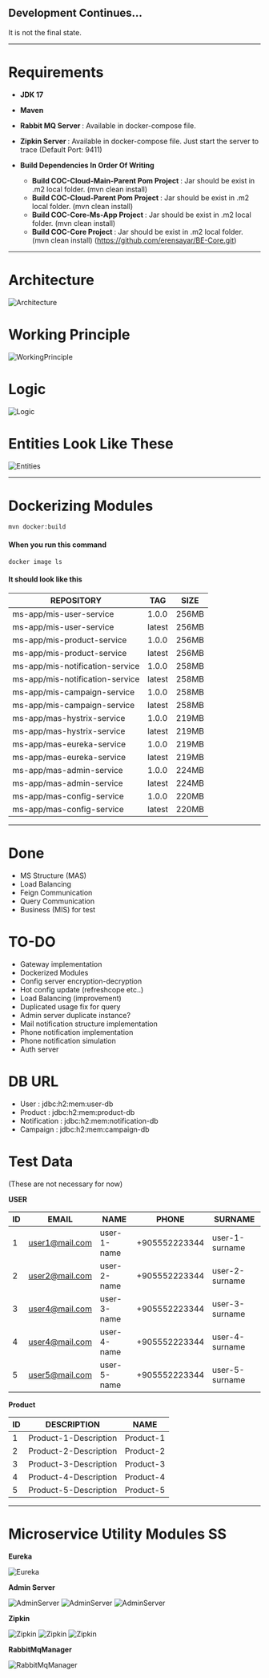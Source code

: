 ## Development Continues...
It is not the final state.

---

# Requirements

* <b> JDK 17 </b>
* <b> Maven </b>
* <b> Rabbit MQ Server </b> : Available in docker-compose file.
* <b> Zipkin Server </b>    : Available in docker-compose file. Just start the server to trace (Default Port: 9411)
* <b> Build Dependencies In Order Of Writing </b>  
    
    * <b> Build COC-Cloud-Main-Parent Pom Project </b> : Jar should be exist in .m2 local folder. (mvn clean install)
    * <b> Build COC-Cloud-Parent Pom Project </b>      : Jar should be exist in .m2 local folder. (mvn clean install)
    * <b> Build COC-Core-Ms-App Project </b>           : Jar should be exist in .m2 local folder. (mvn clean install)
    * <b> Build COC-Core Project </b>                  : Jar should be exist in .m2 local folder. (mvn clean install) (https://github.com/erensayar/BE-Core.git)

---

# Architecture

![Architecture](dev-docs/ss-arch.png)


# Working Principle
![WorkingPrinciple](dev-docs/ss-purpose.png)

# Logic
![Logic](dev-docs/ss-logic.png)

# Entities Look Like These
![Entities](dev-docs/ss-entities.png)

---

# Dockerizing Modules

    mvn docker:build

#### When you run this command

    docker image ls

#### It should look like this

| REPOSITORY                      | TAG          | SIZE    |
|---------------------------------|--------------|---------|
| ms-app/mis-user-service         | 1.0.0        | 256MB   |
| ms-app/mis-user-service         | latest       | 256MB   |
| ms-app/mis-product-service      | 1.0.0        | 256MB   |
| ms-app/mis-product-service      | latest       | 256MB   |
| ms-app/mis-notification-service | 1.0.0        | 258MB   |
| ms-app/mis-notification-service | latest       | 258MB   |
| ms-app/mis-campaign-service     | 1.0.0        | 258MB   |
| ms-app/mis-campaign-service     | latest       | 258MB   |
| ms-app/mas-hystrix-service      | 1.0.0        | 219MB   |
| ms-app/mas-hystrix-service      | latest       | 219MB   |
| ms-app/mas-eureka-service       | 1.0.0        | 219MB   |
| ms-app/mas-eureka-service       | latest       | 219MB   |
| ms-app/mas-admin-service        | 1.0.0        | 224MB   |
| ms-app/mas-admin-service        | latest       | 224MB   |
| ms-app/mas-config-service       | 1.0.0        | 220MB   |
| ms-app/mas-config-service       | latest       | 220MB   |


---


# Done

* MS Structure (MAS)
* Load Balancing
* Feign Communication
* Query Communication
* Business (MIS) for test

# TO-DO

* Gateway implementation
* Dockerized Modules
* Config server encryption-decryption
* Hot config update (refreshcope etc..)
* Load Balancing (improvement)
* Duplicated usage fix for query
* Admin server duplicate instance?
* Mail notification structure implementation
* Phone notification implementation
* Phone notification simulation
* Auth server

# DB URL

* User : jdbc:h2:mem:user-db
* Product : jdbc:h2:mem:product-db
* Notification : jdbc:h2:mem:notification-db
* Campaign : jdbc:h2:mem:campaign-db

# Test Data

(These are not necessary for now)

<b>USER</b>

| ID  |  EMAIL         | NAME          | PHONE           | SURNAME          |
|-----|----------------|---------------|-----------------|------------------|
| 1   | user1@mail.com | user-1-name   | +905552223344   | user-1-surname   |
| 2   | user2@mail.com | user-2-name   | +905552223344   | user-2-surname   |
| 3   | user4@mail.com | user-3-name   | +905552223344   | user-3-surname   |
| 4   | user4@mail.com | user-4-name   | +905552223344   | user-4-surname   |
| 5   | user5@mail.com | user-5-name   | +905552223344   | user-5-surname   |



<b>Product</b>

| ID  | DESCRIPTION            | NAME       |
|-----|------------------------|------------|
| 1   | Product-1-Description  | Product-1  |
| 2   | Product-2-Description  | Product-2  |
| 3   | Product-3-Description  | Product-3  |
| 4   | Product-4-Description  | Product-4  |
| 5   | Product-5-Description  | Product-5  |


---

# Microservice Utility Modules SS

<b>Eureka</b>

![Eureka](dev-docs/ss-eureka.png)

<b>Admin Server</b>

![AdminServer](dev-docs/ss-admin-server-1.png)
![AdminServer](dev-docs/ss-admin-server-2.png)
![AdminServer](dev-docs/ss-admin-server-3.png)

<b>Zipkin</b>

![Zipkin](dev-docs/ss-zipkin-1.png)
![Zipkin](dev-docs/ss-zipkin-2.png)
![Zipkin](dev-docs/ss-zipkin-3.png)

<b>RabbitMqManager</b>

![RabbitMqManager](dev-docs/ss-rabbitmq-1.png)
